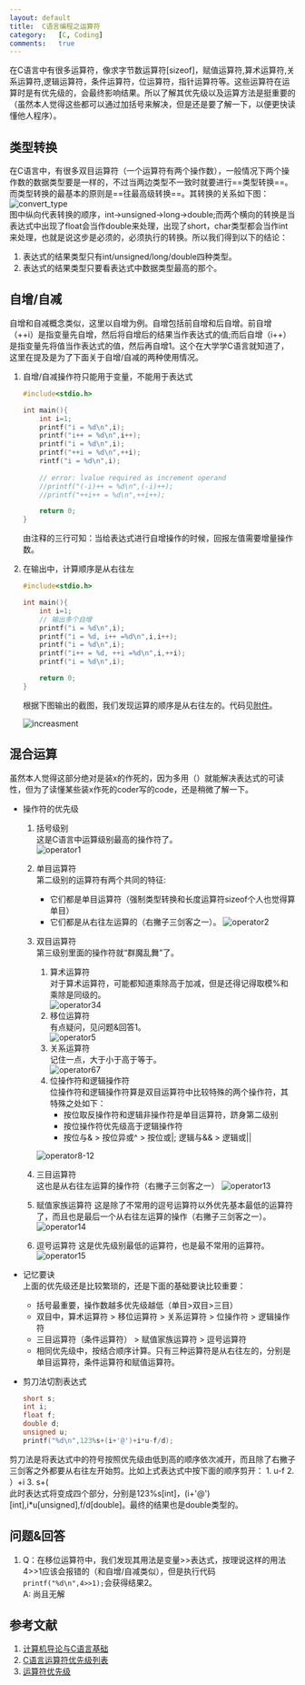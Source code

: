 ```yaml
---
layout:	default
title:	C语言编程之运算符
category:	[C, Coding]
comments:	true
---
```

在C语言中有很多运算符，像求字节数运算符[sizeof]，赋值运算符,算术运算符,关系运算符,逻辑运算符，条件运算符，位运算符，指针运算符等。这些运算符在运算时是有优先级的，会最终影响结果。所以了解其优先级以及运算方法是挺重要的（虽然本人觉得这些都可以通过加括号来解决，但是还是要了解一下，以便更快读懂他人程序）。



## 类型转换
在C语言中，有很多双目运算符（一个运算符有两个操作数），一般情况下两个操作数的数据类型要是一样的，不过当两边类型不一致时就要进行==类型转换==。而类型转换的最基本的原则是==往最高级转换==。其转换的关系如下图：  
![convert_type]({{site.baseurl}}/assets/images/convert_type.png)  
图中纵向代表转换的顺序，int->unsigned->long->double;而两个横向的转换是当表达式中出现了float会当作double来处理，出现了short，char类型都会当作int来处理，也就是说这步是必须的，必须执行的转换。所以我们得到以下的结论：

1. 表达式的结果类型只有int/unsigned/long/double四种类型。
2. 表达式的结果类型只要看表达式中数据类型最高的那个。

## 自增/自减
自增和自减概念类似，这里以自增为例。自增包括前自增和后自增。前自增（++i）是指变量先自增，然后将自增后的结果当作表达式的值;而后自增（i++）是指变量先将值当作表达式的值，然后再自增1。这个在大学学C语言就知道了，这里在提及是为了下面关于自增/自减的两种使用情况。

1. 自增/自减操作符只能用于变量，不能用于表达式

    ```c
    #include<stdio.h>

    int main(){
        int i=1;
        printf("i = %d\n",i);
        printf("i++ = %d\n",i++);
        printf("i = %d\n",i);
        printf("++i = %d\n",++i);
        rintf("i = %d\n",i);
        
        // error: lvalue required as increment operand
        //printf("(-i)++ = %d\n",(-i)++);
        //printf("++i++ = %d\n",++i++);

        return 0;
    }
    ```
    由注释的三行可知：当给表达式进行自增操作的时候，回报左值需要增量操作数。
2. 在输出中，计算顺序是从右往左

    ```c
    #include<stdio.h>

    int main(){
        int i=1;
        // 输出多个自增
        printf("i = %d\n",i);
        printf("i = %d, i++ =%d\n",i,i++);
        printf("i = %d\n",i);
        printf("i++ = %d, ++i =%d\n",i,++i);
        printf("i = %d\n",i);

        return 0;
    }
    ```

    根据下图输出的截图，我们发现运算的顺序是从右往左的。代码见[附件]({{site.baseurl}}/assets/attachs/selfinc.c.txt)。

    ![increasment]({{site.baseurl}}/assets/images/increasment.png)  

## 混合运算
虽然本人觉得这部分绝对是装x的作死的，因为多用（）就能解决表达式的可读性，但为了读懂某些装x作死的coder写的code，还是稍微了解一下。

* 操作符的优先级
    1. 括号级别  
    这是C语言中运算级别最高的操作符了。  
    ![operator1]({{site.baseurl}}/assets/images/operator1.png)
    2. 单目运算符  
    第二级别的运算符有两个共同的特征:
        * 它们都是单目运算符（强制类型转换和长度运算符sizeof个人也觉得算单目）
        * 它们都是从右往左运算的（右撇子三剑客之一）。
    ![operator2]({{site.baseurl}}/assets/images/operator2.png)
    3. 双目运算符  
    第三级别里面的操作符就“群魔乱舞”了。  
        1. 算术运算符  
        对于算术运算符，可能都知道乘除高于加减，但是还得记得取模%和乘除是同级的。  
        ![operator34]({{site.baseurl}}/assets/images/operator34.png)  
        2. 移位运算符  
        有点疑问，见问题&回答1。  
        ![operator5]({{site.baseurl}}/assets/images/operator5.png)  
        3. 关系运算符  
        记住一点，大于小于高于等于。  
        ![operator67]({{site.baseurl}}/assets/images/operator67.png)  
        4. 位操作符和逻辑操作符  
        位操作符和逻辑操作符算是双目运算符中比较特殊的两个操作符，其特殊之处如下：  
            * 按位取反操作符和逻辑非操作符是单目运算符，跻身第二级别
            * 按位操作符优先级高于逻辑操作符
            * 按位与& > 按位异或^ > 按位或|; 逻辑与&& > 逻辑或||
        
        ![operator8-12]({{site.baseurl}}/assets/images/operator8-12.png)  
    4. 三目运算符  
    这也是从右往左运算的操作符（右撇子三剑客之一）
    ![operator13]({{site.baseurl}}/assets/images/operator13.png)
    5. 赋值家族运算符
    这是除了不常用的逗号运算符以外优先基本最低的运算符了，而且也是最后一个从右往左运算的操作（右撇子三剑客之一）。
    ![operator14]({{site.baseurl}}/assets/images/operator14.png)
    6. 逗号运算符
    这是优先级别最低的运算符，也是最不常用的运算符。
    ![operator15]({{site.baseurl}}/assets/images/operator15.png)
* 记忆要诀  
上面的优先级还是比较繁琐的，还是下面的基础要诀比较重要：  
    * 括号最重要，操作数越多优先级越低（单目>双目>三目）  
    * 双目中，算术运算符 > 移位运算符 > 关系运算符 > 位操作符 > 逻辑操作符  
    * 三目运算符（条件运算符） > 赋值家族运算符 > 逗号运算符  
    * 相同优先级中，按结合顺序计算。只有三种运算符是从右往左的，分别是单目运算符，条件运算符和赋值运算符。  
* 剪刀法切割表达式  
    
    ```c
    short s;
    int i;
    float f;
    double d;
    unsigned u;
    printf("%d\n",123%s+(i+'@')+i*u-f/d);
    ```
剪刀法是将表达式中的符号按照优先级由低到高的顺序依次减开，而且除了右撇子三剑客之外都要从右往左开始剪。比如上式表达式中按下面的顺序剪开：
    1. u-f
    2. ）+i
    3. s+(  
此时表达式将变成四个部分，分别是123%s[int]，(i+'@')[int],i*u[unsigned],f/d[double]。最终的结果也是double类型的。


## 问题&回答
1. Q：在移位运算符中，我们发现其用法是变量>>表达式，按理说这样的用法4>>1应该会报错的（和自增/自减类似），但是执行代码`printf("%d\n",4>>1);`会获得结果2。  
A: 尚且无解


## 参考文献
1. [计算机导论与C语言基础][coursera_c_8]
2. [C语言运算符优先级列表][operator]
3. [运算符优先级][baidu_op]

[coursera_c_8]: https://www.coursera.org/learn/jisuanji-biancheng/home/week/8
[operator]: http://www.jb51.net/article/37282.htm
[baidu_op]: https://www.baidu.com/link?url=Dxl9sKUNMilpQ6j0ntrsvTU9x_XC4SO_oLhDdDGf0eH5j66dL9L4Am84PcUWKIt9qIhzz8ymJ358i_1jtuzcfq&wd=&eqid=d2c31b200000d9dd000000045625cbc3

